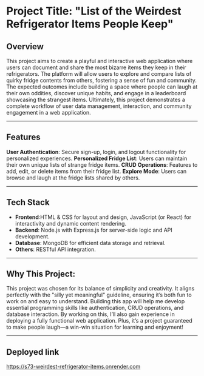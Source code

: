 # Project Title: "List of the Weirdest Refrigerator Items People Keep"

## Overview
This project aims to create a playful and interactive web application where users can document and share the most bizarre items they keep in their refrigerators. The platform will allow users to explore and compare lists of quirky fridge contents from others, fostering a sense of fun and community. The expected outcomes include building a space where people can laugh at their own oddities, discover unique habits, and engage in a leaderboard showcasing the strangest items. Ultimately, this project demonstrates a complete workflow of user data management, interaction, and community engagement in a web application.

---

## Features
**User Authentication**: Secure sign-up, login, and logout functionality for personalized experiences.
**Personalized Fridge List**: Users can maintain their own unique lists of strange fridge items.
**CRUD Operations**: Features to add, edit, or delete items from their fridge list.
**Explore Mode**: Users can browse and laugh at the fridge lists shared by others.


---

## Tech Stack
- **Frontend**:HTML & CSS for layout and design, JavaScript (or React) for interactivity and dynamic content rendering.
- **Backend**: Node.js with Express.js for server-side logic and API development.
- **Database**: MongoDB for efficient data storage and retrieval.
- **Others**: RESTful API integration.


---

## Why This Project:
This project was chosen for its balance of simplicity and creativity. It aligns perfectly with the "silly yet meaningful" guideline, ensuring it’s both fun to work on and easy to understand. Building this app will help me develop essential programming skills like authentication, CRUD operations, and database interaction. By working on this, I’ll also gain experience in deploying a fully functional web application. Plus, it’s a project guaranteed to make people laugh—a win-win situation for learning and enjoyment!

---

## Deployed link
https://s73-weirdest-refrigerator-items.onrender.com